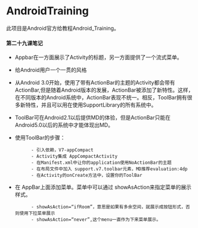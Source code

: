 # AndroidTraining
此项目是Android官方给教程Android_Training。

#### 第二十九课笔记

- Appbar在一方面展示了Activity的标题，另一方面提供了一个流式菜单。
- 给Android用户一个一贯的风格
- 从Android 3.0开始，使用了带有ActionBar的主题的Activity都会带有ActionBar,但是随着Android版本的发展，ActionBar被添加了新特性。这样，在不同版本的Android系统中，ActionBar表现不统一。相反，ToolBar拥有很多新特性，并且可以用在使用SupportLibrary的所有系统中。
- ToolBar可在Android2.1以后提供MD的体验，但是ActionBar只能在Android5.0以后的系统中才能体现出MD。
- 使用ToolBar的步骤：

            - 引入依赖，V7-appCompact
            - Activity集成 AppCompactActivity
            - 在Manifest.xml中让你的application使用NoActionBar的主题
            - 在布局文件中加入 support.v7.toolbar元素，MD推荐evaluation:4dp
            - 在Activity的onCreate方法中，设置你的ToolBar
- 在 AppBar上面添加菜单。菜单中可以通过 showAsAction来指定菜单的展示样式。

            - showAsAction=“ifRoom”，意思是如果有多余空间，就展示成按钮形式，否则使用下拉菜单展示
            - showAsAction=“never”,这个menu一直作为下来菜单展示。
